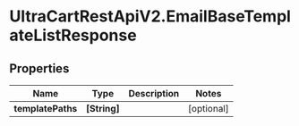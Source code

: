 # UltraCartRestApiV2.EmailBaseTemplateListResponse

## Properties

Name | Type | Description | Notes
------------ | ------------- | ------------- | -------------
**templatePaths** | **[String]** |  | [optional] 



